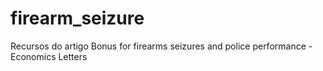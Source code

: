 # firearm_seizure
Recursos do artigo Bonus for firearms seizures and police performance - Economics Letters
